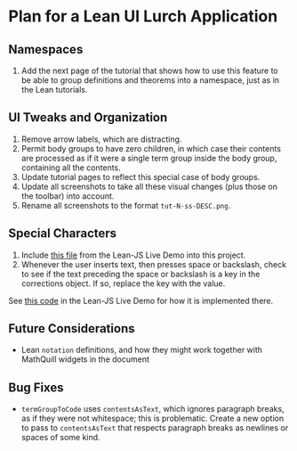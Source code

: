 
# Plan for a Lean UI Lurch Application

## Namespaces

 1. Add the next page of the tutorial that shows how to use this feature to
    be able to group definitions and theorems into a namespace, just as in
    the Lean tutorials.

## UI Tweaks and Organization

 1. Remove arrow labels, which are distracting.
 1. Permit body groups to have zero children, in which case their contents
    are processed as if it were a single term group inside the body group,
    containing all the contents.
 1. Update tutorial pages to reflect this special case of body groups.
 1. Update all screenshots to take all these visual changes (plus those on
    the toolbar) into account.
 1. Rename all screenshots to the format `tut-N-ss-DESC.png`.

## Special Characters

 1. Include [this file](https://raw.githubusercontent.com/leanprover/tutorial/master/js/input-method.js) from the Lean-JS Live Demo into this project.
 1. Whenever the user inserts text, then presses space or backslash, check
    to see if the text preceding the space or backslash is a key in the
    corrections object.  If so, replace the key with the value.

See [this code](https://github.com/leanprover/tutorial/blob/master/js/main_live.js#L349) in the Lean-JS Live Demo for how it is implemented there.

## Future Considerations

 * Lean `notation` definitions, and how they might work together with
   MathQuill widgets in the document

## Bug Fixes

 * `termGroupToCode` uses `contentsAsText`, which ignores paragraph breaks,
   as if they were not whitespace; this is problematic.  Create a new option
   to pass to `contentsAsText` that respects paragraph breaks as newlines or
   spaces of some kind.
